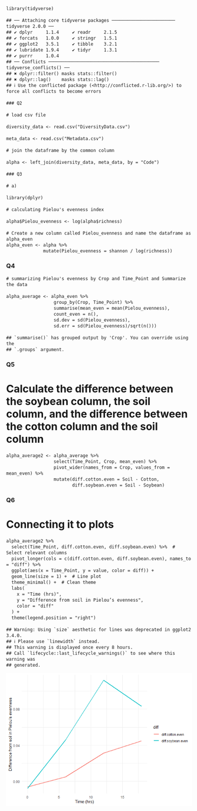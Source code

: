     library(tidyverse)

    ## ── Attaching core tidyverse packages ──────────────────────── tidyverse 2.0.0 ──
    ## ✔ dplyr     1.1.4     ✔ readr     2.1.5
    ## ✔ forcats   1.0.0     ✔ stringr   1.5.1
    ## ✔ ggplot2   3.5.1     ✔ tibble    3.2.1
    ## ✔ lubridate 1.9.4     ✔ tidyr     1.3.1
    ## ✔ purrr     1.0.4     
    ## ── Conflicts ────────────────────────────────────────── tidyverse_conflicts() ──
    ## ✖ dplyr::filter() masks stats::filter()
    ## ✖ dplyr::lag()    masks stats::lag()
    ## ℹ Use the conflicted package (<http://conflicted.r-lib.org/>) to force all conflicts to become errors

    ### Q2

    # load csv file

    diversity_data <- read.csv("DiversityData.csv")

    meta_data <- read.csv("Metadata.csv")

    # join the dataframe by the common column

    alpha <- left_join(diversity_data, meta_data, by = "Code")

    ### Q3

    # a)

    library(dplyr)

    # calculating Pielou's evenness index

    alpha$Pielou_evenness <- log(alpha$richness)

    # Create a new column called Pielou_evenness and name the dataframe as alpha_even
    alpha_even <- alpha %>%
                  mutate(Pielou_evenness = shannon / log(richness))

### Q4

    # summarizing Pielou's evenness by Crop and Time_Point and Summarize the data

    alpha_average <- alpha_even %>%
                      group_by(Crop, Time_Point) %>%
                      summarise(mean_even = mean(Pielou_evenness),
                      count_even = n(),
                      sd.dev = sd(Pielou_evenness),
                      sd.err = sd(Pielou_evenness)/sqrt(n()))

    ## `summarise()` has grouped output by 'Crop'. You can override using the
    ## `.groups` argument.

### Q5

# Calculate the difference between the soybean column, the soil column, and the difference between the cotton column and the soil column

    alpha_average2 <- alpha_average %>%
                      select(Time_Point, Crop, mean_even) %>%
                      pivot_wider(names_from = Crop, values_from = mean_even) %>%
                      mutate(diff.cotton.even = Soil - Cotton,
                             diff.soybean.even = Soil - Soybean)

### Q6

# Connecting it to plots

    alpha_average2 %>%
      select(Time_Point, diff.cotton.even, diff.soybean.even) %>%  # Select relevant columns
      pivot_longer(cols = c(diff.cotton.even, diff.soybean.even), names_to = "diff") %>%
      ggplot(aes(x = Time_Point, y = value, color = diff)) +
      geom_line(size = 1) +  # Line plot
      theme_minimal() +  # Clean theme
      labs(
        x = "Time (hrs)",
        y = "Difference from soil in Pielou’s evenness",
        color = "diff"
      ) + 
      theme(legend.position = "right")

    ## Warning: Using `size` aesthetic for lines was deprecated in ggplot2 3.4.0.
    ## ℹ Please use `linewidth` instead.
    ## This warning is displayed once every 8 hours.
    ## Call `lifecycle::last_lifecycle_warnings()` to see where this warning was
    ## generated.

![](CodingChallenge_DataWrangling_files/figure-markdown_strict/unnamed-chunk-6-1.png)
